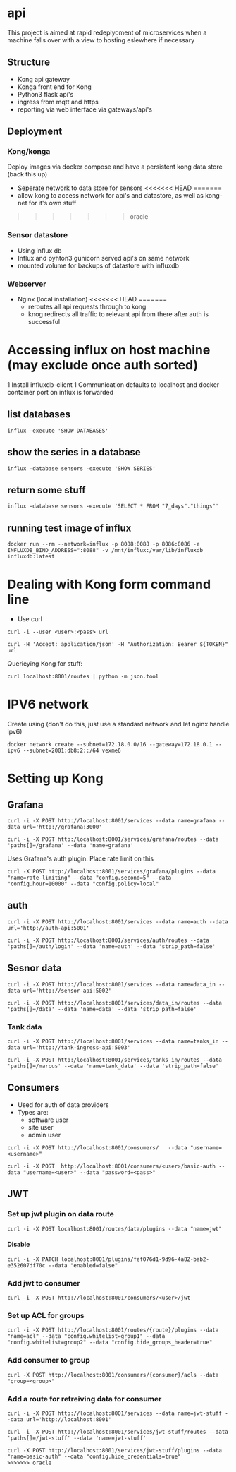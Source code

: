 # api

This project is aimed at rapid redeplyoment of microservices when a machine falls over with a view to hosting eslewhere if necessary

## Structure

* Kong api gateway
* Konga front end for Kong
* Python3 flask api's
* ingress from mqtt and https
* reporting via web interface via gateways/api's

## Deployment

### Kong/konga

Deploy images via docker compose and have a persistent kong data store (back this up)
* Seperate network to data store for sensors
<<<<<<< HEAD
=======
* allow kong to access network for api's and datastore, as well as kong-net for it's own stuff
>>>>>>> oracle

### Sensor datastore

* Using influx db
* Influx and pyhton3 gunicorn served api's on same network
* mounted volume for backups of datastore with influxdb

### Webserver

* Nginx (local installation)
<<<<<<< HEAD
=======
   * reroutes all api requests through to kong
   * knog redirects all traffic to relevant api from there after auth is successful

# Accessing influx on host machine (may exclude once auth sorted)

1 Install influxdb-client
1 Communication defaults to localhost and docker container port on influx is forwarded

## list databases

```
influx -execute 'SHOW DATABASES'
```

## show the series in a database

```
influx -database sensors -execute 'SHOW SERIES'
```

## return some stuff

```
influx -database sensors -execute 'SELECT * FROM "7_days"."things"'
```

## running test image of influx

```
docker run --rm --network=influx -p 8088:8088 -p 8086:8086 -e INFLUXDB_BIND_ADDRESS=":8088" -v /mnt/influx:/var/lib/influxdb influxdb:latest
```

# Dealing with Kong form command line

* Use curl

 ```
 curl -i --user <user>:<pass> url
 ```

 ```
 curl -H 'Accept: application/json' -H "Authorization: Bearer ${TOKEN}" url
 ```

 Querieying Kong for stuff:
 ```
 curl localhost:8001/routes | python -m json.tool
```

# IPV6 network

Create using (don't do this, just use a standard network and let nginx handle ipv6)
```
docker network create --subnet=172.18.0.0/16 --gateway=172.18.0.1 --ipv6 --subnet=2001:db8:2::/64 vexme6
```

# Setting up Kong

## Grafana

```
curl -i -X POST http://localhost:8001/services --data name=grafana --data url='http://grafana:3000'
```

```
curl -i -X POST http:/localhost:8001/services/grafana/routes --data 'paths[]=/grafana' --data 'name=grafana'
```

Uses Grafana's auth plugin. Place rate limit on this

```
curl -X POST http://localhost:8001/services/grafana/plugins --data "name=rate-limiting" --data "config.second=5" --data "config.hour=10000" --data "config.policy=local"
```

## auth

```
curl -i -X POST http://localhost:8001/services --data name=auth --data url='http://auth-api:5001'
```

```
curl -i -X POST http:/localhost:8001/services/auth/routes --data 'paths[]=/auth/login' --data 'name=auth' --data 'strip_path=false'
```

## Sesnor data

```
curl -i -X POST http://localhost:8001/services --data name=data_in --data url='http://sensor-api:5002'
```

```
curl -i -X POST http://localhost:8001/services/data_in/routes --data 'paths[]=/data' --data 'name=data' --data 'strip_path=false'
```

### Tank data

```
curl -i -X POST http://localhost:8001/services --data name=tanks_in --data url='http://tank-ingress-api:5003'
```

```
curl -i -X POST http:/localhost:8001/services/tanks_in/routes --data 'paths[]=/marcus' --data 'name=tank_data' --data 'strip_path=false'
```


## Consumers

* Used for auth of data providers
* Types are:
   * software user
   * site user
   * admin user


```
curl -i -X POST http://localhost:8001/consumers/   --data "username=<username>"
```

```
curl -i -X POST  http://localhost:8001/consumers/<user>/basic-auth --data "username=<user>" --data "password=<pass>"
```

## JWT

### Set up jwt plugin on data route

```
curl -i -X POST localhost:8001/routes/data/plugins --data "name=jwt"
```

#### Disable

```
curl -i -X PATCH localhost:8001/plugins/fef076d1-9d96-4a82-bab2-e352607df70c --data "enabled=false"
```

### Add jwt to consumer

```
curl -i -X POST http://localhost:8001/consumers/<user>/jwt
```

### Set up ACL for groups

```
curl -i -X POST http://localhost:8001/routes/{route}/plugins --data "name=acl" --data "config.whitelist=group1" --data "config.whitelist=group2" --data "config.hide_groups_header=true"
```

### Add consumer to group

```
curl -X POST http://localhost:8001/consumers/{consumer}/acls --data "group=<group>"
```


### Add a route for retreiving data for consumer


```
curl -i -X POST http://localhost:8001/services --data name=jwt-stuff --data url='http://localhost:8001'
```

```
curl -i -X POST http://localhost:8001/services/jwt-stuff/routes --data 'paths[]=/jwt-stuff' --data 'name=jwt-stuff'
```

```
curl -X POST http://localhost:8001/services/jwt-stuff/plugins --data "name=basic-auth" --data "config.hide_credentials=true"
>>>>>>> oracle
